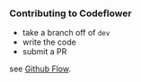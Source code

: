 ### Contributing to Codeflower

- take a branch off of `dev`
- write the code
- submit a PR

see [Github Flow](https://guides.github.com/introduction/flow/index.html).
